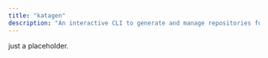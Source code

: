 ```yaml
---
title: "katagen"
description: "An interactive CLI to generate and manage repositories for kata solutions from codewars.com"
---
```


just a placeholder.
